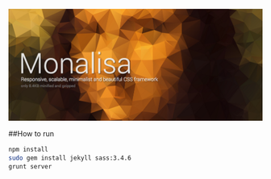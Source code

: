 ![Monalisa Bootstrap](./dist/img/monalisa-cover.png)

##How to run
```bash
npm install
sudo gem install jekyll sass:3.4.6
grunt server
```
